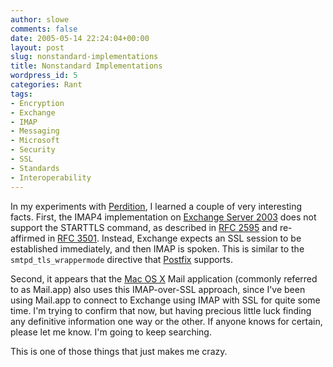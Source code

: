 ```yaml
---
author: slowe
comments: false
date: 2005-05-14 22:24:04+00:00
layout: post
slug: nonstandard-implementations
title: Nonstandard Implementations
wordpress_id: 5
categories: Rant
tags:
- Encryption
- Exchange
- IMAP
- Messaging
- Microsoft
- Security
- SSL
- Standards
- Interoperability
---
```


In my experiments with [Perdition](http://www.vergenet.net/linux/perdition/), I learned a couple of very interesting facts. First, the IMAP4 implementation on [Exchange Server 2003](http://www.microsoft.com/exchange/) does not support the STARTTLS command, as described in [RFC 2595](http://www.networksorcery.com/enp/rfc/rfc2595.txt) and re-affirmed in [RFC 3501](http://www.networksorcery.com/enp/rfc/rfc3501.txt). Instead, Exchange expects an SSL session to be established immediately, and then IMAP is spoken. This is similar to the `smtpd_tls_wrappermode` directive that [Postfix](http://www.postfix.org/) supports.

Second, it appears that the [Mac OS X](http://www.apple.com/macosx/) Mail application (commonly referred to as Mail.app) also uses this IMAP-over-SSL approach, since I've been using Mail.app to connect to Exchange using IMAP with SSL for quite some time. I'm trying to confirm that now, but having precious little luck finding any definitive information one way or the other. If anyone knows for certain, please let me know. I'm going to keep searching.

This is one of those things that just makes me crazy.
